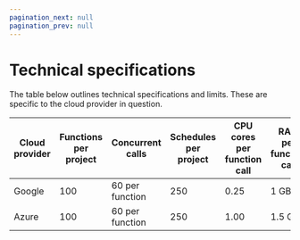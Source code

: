 ```yaml
---
pagination_next: null
pagination_prev: null
---
```


# Technical specifications

The table below outlines technical specifications and limits. These are specific to the cloud provider in question.

| **Cloud provider** | **Functions per project** | **Concurrent calls** | **Schedules per project** | **CPU cores per function call** | **RAM per function call** | **Function call timeout** |
| ------------------ | ------------------------- | -------------------- | ------------------------- | ------------------------------- | ------------------------- | ------------------------- |
| Google             | 100                       | 60 per function      | 250                       | 0.25                            | 1 GB                      | 15 minutes                |
| Azure              | 100                       | 60 per function      | 250                       | 1.00                            | 1.5 GB                    | 10 minutes                |
